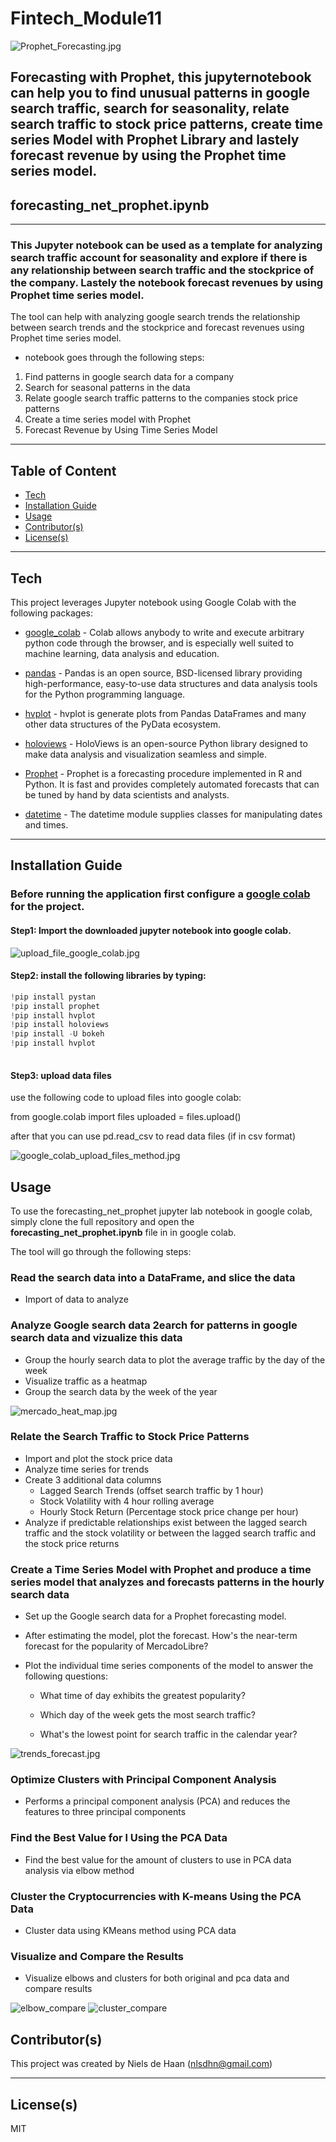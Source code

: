 # Fintech_Module11

![Prophet_Forecasting.jpg](https://github.com/nielsdehaan1977/Fintech_Module11/blob/main/Images/Prophet_Forecasting.jpg)

## Forecasting with Prophet, this jupyternotebook can help you to find unusual patterns in google search traffic, search for seasonality, relate search traffic to stock price patterns, create time series Model with Prophet Library and lastely forecast revenue by using the Prophet time series model. 

## forecasting_net_prophet.ipynb
---

### This Jupyter notebook can be used as a template for analyzing search traffic account for seasonality and explore if there is any relationship between search traffic and the stockprice of the company. Lastely the notebook forecast revenues by using Prophet time series model. 

The tool can help with analyzing google search trends the relationship between search trends and the stockprice and forecast revenues using Prophet time series model.  
* notebook goes through the following steps: 
1. Find patterns in google search data for a company
2. Search for seasonal patterns in the data
3. Relate google search traffic patterns to the companies stock price patterns
4. Create a time series model with Prophet 
5. Forecast Revenue by Using Time Series Model

---
## Table of Content

- [Tech](#technologies)
- [Installation Guide](#installation-guide)
- [Usage](#usage)
- [Contributor(s)](#contributor(s))
- [License(s)](#license(s))

---
## Tech

This project leverages Jupyter notebook using Google Colab with the following packages:

* [google_colab](https://colab.research.google.com/) - Colab allows anybody to write and execute arbitrary python code through the browser, and is especially well suited to machine learning, data analysis and education. 

* [pandas](https://pandas.pydata.org/pandas-docs/stable/index.html) - Pandas is an open source, BSD-licensed library providing high-performance, easy-to-use data structures and data analysis tools for the Python programming language.

* [hvplot](https://hvplot.holoviz.org/user_guide/Plotting.html) - hvplot is generate plots from Pandas DataFrames and many other data structures of the PyData ecosystem.

* [holoviews](https://holoviews.org/) - HoloViews is an open-source Python library designed to make data analysis and visualization seamless and simple.

* [Prophet](https://facebook.github.io/prophet/) - Prophet is a forecasting procedure implemented in R and Python. It is fast and provides completely automated forecasts that can be tuned by hand by data scientists and analysts.

* [datetime](https://docs.python.org/3/library/datetime.html) - The datetime module supplies classes for manipulating dates and times.

---

## Installation Guide

### Before running the application first configure a [google colab](https://colab.research.google.com/) for the project. 

#### Step1: Import the downloaded jupyter notebook into google colab. 

![upload_file_google_colab.jpg](https://github.com/nielsdehaan1977/Fintech_Module11/blob/main/Images/upload_file_google_colab.jpg)

#### Step2: install the following libraries by typing:
```python
!pip install pystan
!pip install prophet
!pip install hvplot
!pip install holoviews
!pip install -U bokeh
!pip install hvplot
    
```
#### Step3: upload data files

use the following code to upload files into google colab:

from google.colab import files
uploaded = files.upload()

after that you can use pd.read_csv to read data files (if in csv format)

![google_colab_upload_files_method.jpg](https://github.com/nielsdehaan1977/Fintech_Module11/blob/main/Images/google_colab_upload_files_method.jpg)


## Usage

To use the forecasting_net_prophet jupyter lab notebook in google colab, simply clone the full repository and open the **forecasting_net_prophet.ipynb** file in in google colab. 

The tool will go through the following steps:

### Read the search data into a DataFrame, and slice the data
* Import of data to analyze

### Analyze Google search data 2earch for patterns in google search data and vizualize this data
* Group the hourly search data to plot the average traffic by the day of the week
* Visualize traffic as a heatmap
* Group the search data by the week of the year

![mercado_heat_map.jpg](https://github.com/nielsdehaan1977/Fintech_Module11/blob/main/Images/mercado_heat_map.jpg)

### Relate the Search Traffic to Stock Price Patterns
* Import and plot the stock price data
* Analyze time series for trends
* Create 3 additional data columns
    * Lagged Search Trends (offset search traffic by 1 hour)
    * Stock Volatility with 4 hour rolling average
    * Hourly Stock Return (Percentage stock price change per hour)
* Analyze if predictable relationships exist between the lagged search traffic and the stock volatility or between the lagged search traffic and the stock price returns


### Create a Time Series Model with Prophet and produce a time series model that analyzes and forecasts patterns in the hourly search data

* Set up the Google search data for a Prophet forecasting model.

* After estimating the model, plot the forecast. How's the near-term forecast for the popularity of MercadoLibre?

* Plot the individual time series components of the model to answer the following questions:

    * What time of day exhibits the greatest popularity?

    * Which day of the week gets the most search traffic?

    * What's the lowest point for search traffic in the calendar year?

![trends_forecast.jpg](https://github.com/nielsdehaan1977/Fintech_Module11/blob/main/Images/trends_forecast.jpg)


### Optimize Clusters with Principal Component Analysis

* Performs a principal component analysis (PCA) and reduces the features to three principal components

### Find the Best Value for l Using the PCA Data
* Find the best value for the amount of clusters to use in PCA data analysis via elbow method

### Cluster the Cryptocurrencies with K-means Using the PCA Data
* Cluster data using KMeans method using PCA data

### Visualize and Compare the Results
* Visualize elbows and clusters for both original and pca data and compare results

![elbow_compare](https://github.com/nielsdehaan1977/Fintech_Module10/blob/main/Images/elbow_compare.jpg)
![cluster_compare](https://github.com/nielsdehaan1977/Fintech_Module10/blob/main/Images/cluster_compare.jpg)


## Contributor(s)

This project was created by Niels de Haan (nlsdhn@gmail.com)

---

## License(s)

MIT
